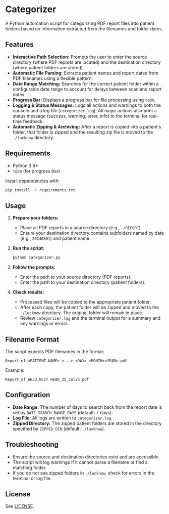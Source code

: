 # Categorizer

A Python automation script for categorizing PDF report files into patient folders based on information extracted from the filenames and folder dates.

## Features

- **Interactive Path Selection:** Prompts the user to enter the source directory (where PDF reports are located) and the destination directory (where patient folders are stored).
- **Automatic File Parsing:** Extracts patient names and report dates from PDF filenames using a flexible pattern.
- **Date Range Matching:** Searches for the correct patient folder within a configurable date range to account for delays between scan and report dates.
- **Progress Bar:** Displays a progress bar for file processing using `tqdm`.
- **Logging & Status Messages:** Logs all actions and warnings to both the console and a log file (`categorizer.log`). All major actions also print a status message (success, warning, error, info) to the terminal for real-time feedback.
- **Automatic Zipping & Archiving:** After a report is copied into a patient's folder, that folder is zipped and the resulting zip file is moved to the `./lucknow` directory..

## Requirements

- Python 3.6+
- `tqdm` (for progress bar)

Install dependencies with:
```bash
pip install -r requirements.txt
```

## Usage

1. **Prepare your folders:**
   - Place all PDF reports in a source directory (e.g., `./REPORT`).
   - Ensure your destination directory contains subfolders named by date (e.g., `20240501`) and patient name.

2. **Run the script:**
   ```bash
   python categorizer.py
   ```

3. **Follow the prompts:**
   - Enter the path to your source directory (PDF reports).
   - Enter the path to your destination directory (patient folders).

4. **Check results:**
   - Processed files will be copied to the appropriate patient folder.
   - After each copy, the patient folder will be zipped and moved to the `./lucknow` directory. The original folder will remain in place.
   - Review `categorizer.log` and the terminal output for a summary and any warnings or errors.

## Filename Format

The script expects PDF filenames in the format:
```
Report_of_<PATIENT_NAME>_<...>_<DAY>_<MONTH><YEAR>.pdf
```
Example:
```
Report_of_ANJU_NCCT HEAD_25_Jul25.pdf
```

## Configuration

- **Date Range:** The number of days to search back from the report date is set by `DATE_SEARCH_RANGE_DAYS` (default: 7 days).
- **Log File:** All logs are written to `categorizer.log`.
- **Zipped Directory:** The zipped patient folders are stored in the directory specified by `ZIPPED_DIR` (default: `./lucknow`).

## Troubleshooting

- Ensure the source and destination directories exist and are accessible.
- The script will log warnings if it cannot parse a filename or find a matching folder.
- If you do not see zipped folders in `./lucknow`, check for errors in the terminal or log file.

## License

See [LICENSE](LICENSE).
